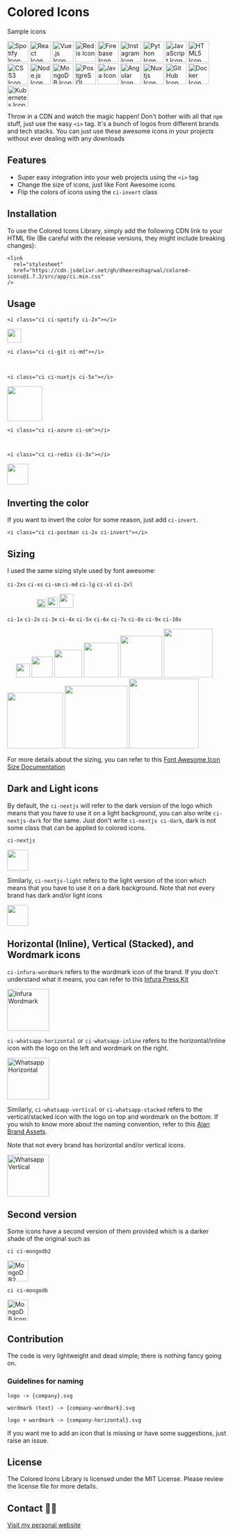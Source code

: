 # Colored Icons

Sample icons

<img src="public/icons/spotify/spotify.svg" alt="Spotify Icon" width="48" height="48"> <img src="public/icons/reactjs/reactjs.svg" alt="React Icon" width="48" height="48">
<img src="public/icons/vuejs/vuejs.svg" alt="Vue.js Icon" width="48" height="48"> <img src="public/icons/redis/redis.svg" alt="Redis Icon" width="48" height="48"> <img src="public/icons/firebase/firebase.svg" alt="Firebase Icon" width="48" height="48"> <img src="public/icons/instagram/instagram.svg" alt="Instagram Icon" width="48" height="48"> <img src="public/icons/python/python.svg" alt="Python Icon" width="48" height="48"> <img src="public/icons/js/js.svg" alt="JavaScript Icon" width="48" height="48"> <img src="public/icons/html/html.svg" alt="HTML5 Icon" width="48" height="48"> <img src="public/icons/css/css.svg" alt="CSS3 Icon" width="48" height="48"> <img src="public/icons/nodejs/nodejs.svg" alt="Node.js Icon" width="48" height="48"> <img src="public/icons/mongodb/mongodb.svg" alt="MongoDB Icon" width="48" height="48"> <img src="public/icons/postgresql/postgresql.svg" alt="PostgreSQL Icon" width="48" height="48"> <img src="public/icons/java/java.svg" alt="Java Icon" width="48" height="48"> <img src="public/icons/angular/angular.svg" alt="Angular Icon" width="48" height="48"> <img src="public/icons/nuxtjs/nuxtjs.svg" alt="Nuxtjs Icon" width="48" height="48"> <img src="public/icons/github/github-light.svg" alt="GitHub Icon" width="48" height="48"> <img src="public/icons/docker/docker.webp" alt="Docker Icon" width="48"> <img src="public/icons/kubernetes/kubernetes.svg" alt="Kubernetes Icon" width="48" height="48">

Throw in a CDN and watch the magic happen! Don't bother with all that `npm` stuff, just use the easy `<i>` tag. It's a bunch of logos from different brands and tech stacks. You can just use these awesome icons in your projects without ever dealing with any downloads
## Features

- Super easy integration into your web projects using the `<i>` tag
- Change the size of icons, just like Font Awesome icons
- Flip the colors of icons using the `ci-invert` class

## Installation

To use the Colored Icons Library, simply add the following CDN link to your HTML file (Be careful with the release versions, they might include breaking changes): 

```
<link
  rel="stylesheet"
  href="https://cdn.jsdelivr.net/gh/dheereshagrwal/colored-icons@1.7.3/src/app/ci.min.css"
/>
```

## Usage

```
<i class="ci ci-spotify ci-2x"></i>
```
<img src="public/icons/spotify/spotify.svg" width="32px">

```
<i class="ci ci-git ci-md"></i>
```
<img src="public/icons/git/git.svg" width="16px">

```
<i class="ci ci-nuxtjs ci-5x"></i>
```
<img src="public/icons/nuxtjs/nuxtjs.svg" width="80px">

```
<i class="ci ci-azure ci-sm"></i>
```
<img src="public/icons/azure/azure.svg" width="14px">

```
<i class="ci ci-redis ci-3x"></i>
```
<img src="public/icons/redis/redis.svg" width="48px">


## Inverting the color

If you want to invert the color for some reason, just add `ci-invert`.

```
<i class="ci ci-postman ci-2x ci-invert"></i>
```

## Sizing

I used the same sizing style used by font awesome:

`ci-2xs` `ci-xs` `ci-sm` `ci-md` `ci-lg` `ci-xl` `ci-2xl`

<img src='public/icons/discord/discord.svg' width="10px"> <img src='public/icons/discord/discord.svg' width="12px"> <img src='public/icons/discord/discord.svg' width="14px"> <img src='public/icons/discord/discord.svg' width="16px"> <img src='public/icons/discord/discord.svg' width="20px"> <img src='public/icons/discord/discord.svg' width="24px"> <img src='public/icons/discord/discord.svg' width="32px">


`ci-1x` `ci-2x` `ci-3x` `ci-4x` `ci-5x` `ci-6x` `ci-7x` `ci-8x` `ci-9x` `ci-10x`

<img src="public/icons/discord/discord.svg" width="16px"> <img src="public/icons/discord/discord.svg" width="32px"> <img src="public/icons/discord/discord.svg" width="48px"> <img src="public/icons/discord/discord.svg" width="64px"> <img src="public/icons/discord/discord.svg" width="80px"> <img src="public/icons/discord/discord.svg" width="96px"> <img src="public/icons/discord/discord.svg" width="112px"> <img src="public/icons/discord/discord.svg" width="128px"> <img src="public/icons/discord/discord.svg" width="144px"> <img src="public/icons/discord/discord.svg" width="160px">


For more details about the sizing, you can refer to this [Font Awesome Icon Size Documentation](https://fontawesome.com/docs/web/style/size)

## Dark and Light icons

By default, the `ci-nextjs` will refer to the dark version of the logo which means that you have to use it on a light background, you can also write `ci-nextjs-dark` for the same.
Just don't write `ci-nextjs ci-dark`, dark is not some class that can be applied to colored icons.

`ci-nextjs`

<img src="public/icons/nextjs/nextjs.svg" width="48px">

Similarly, `ci-nextjs-light` refers to the light version of the icon which means that you have to use it on a dark background.
Note that not every brand has dark and/or light icons

<img src="public/icons/nextjs/nextjs-light.svg" width="48px">

## Horizontal (Inline), Vertical (Stacked), and Wordmark icons

`ci-infura-wordmark` refers to the wordmark icon of the brand. If you don't understand what it means, you can refer to this [Infura Press Kit](https://www.infura.io/presskit)

<img src="public/icons/infura/infura-wordmark.svg" alt="Infura Wordmark" width="96">

`ci-whatsapp-horizontal` or `ci-whatsapp-inline` refers to the horizontal/inline icon with the logo on the left and wordmark on the right.

<img src='public/icons/whatsapp/whatsapp-horizontal.svg' alt="Whatsapp Horizontal" width="96">

Similarly, `ci-whatsapp-vertical` or `ci-whatsapp-stacked` refers to the vertical/stacked icon with the logo on top and wordmark on the bottom. If you wish to know more about the naming convention, refer to this [Alan Brand Assets](https://alan.app/brand-assets/).

Note that not every brand has horizontal and/or vertical icons.

<img src='public/icons/whatsapp/whatsapp-vertical.svg' alt="Whatsapp Vertical" width="96">

## Second version

Some icons have a second version of them provided which is a darker shade of the original such as

`ci ci-mongodb2`

<img src="public/icons/mongodb/mongodb2.svg" alt="MongoDB2 Icon" width="48" height="48">

`ci ci-mongodb`

<img src="public/icons/mongodb/mongodb.svg" alt="MongoDB Icon" width="48" height="48">

## Contribution

The code is very lightweight and dead simple; there is nothing fancy going on.

### Guidelines for naming
`logo -> {company}.svg`

`wordmark (text) -> {company-wordmark}.svg`

`logo + wordmark -> {company-horizontal}.svg`

If you want me to add an icon that is missing or have some suggestions, just raise an issue.

## License

The Colored Icons Library is licensed under the MIT License. Please review the license file for more details.

## Contact 👋🏻

[Visit my personal website](https://dheereshagrwal.vercel.app)
